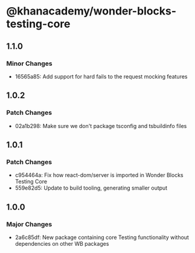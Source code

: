 # @khanacademy/wonder-blocks-testing-core

## 1.1.0

### Minor Changes

-   16565a85: Add support for hard fails to the request mocking features

## 1.0.2

### Patch Changes

-   02a1b298: Make sure we don't package tsconfig and tsbuildinfo files

## 1.0.1

### Patch Changes

-   c954464a: Fix how react-dom/server is imported in Wonder Blocks Testing Core
-   559e82d5: Update to build tooling, generating smaller output

## 1.0.0

### Major Changes

-   2a6c85df: New package containing core Testing functionality without dependencies on other WB packages
